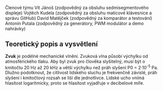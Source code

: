 Členové týmu
	Vít Jánoš (zodpovědný za obsluhu sedmisegmentového displeje)
	Vojtěch Kudela (zodpovědný za obsluhu maticové klávesnice a správu GitHub)
	David Matějček (zodpovědný za komparátor a testování)
	Antonín Putala (zodpovědný za generátory, PWM modulátor a demo nahrávky)

## Teoretický popis a vysvětlení

**Zvuk** je podélné mechanické vlnění. Zvuková vlna působí výchylku od atmosférického tlaku. Aby byl zvuk pro člověka slyšitelný, musí být o kmitočtu 20 Hz až 20 kHz a větší výchylku než práh slyšení P0 = 2·10<sup>-5</sup> Pa. Dlužno podotknout, že citlivost lidského sluchu je frekvenčně závislé, práh slyšení i kmitočtový rozsah se liší dle jednotlivce. Lidské ucho vnímá hlasitost logaritmicky, proto se hlasitost vyjadřuje v decibelové míře.
